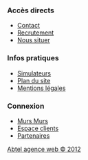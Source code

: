 <div class="BlocFooter">
	<h3>Accès directs</h3>
	<ul>
		<li><a href="/Contact">Contact</a></li>
		<li><a href="/Recrutement">Recrutement</a></li>
		<li><a href="/Nous_situer">Nous situer</a></li>
	</ul>
</div>
<div class="BlocFooter">
	<h3>Infos pratiques</h3>
	<ul>
		<li><a href="/Simulateurs">Simulateurs</a></li>
		<li><a href="/_Plan-du-site">Plan du site</a></li>
		<li><a href="/mentions-legales">Mentions légales</a></li>
	</ul>
</div>
<div class="BlocFooter">
	<h3>Connexion</h3>
	<ul>
		<li><a href="http://intranet.pragma-immobilier.com/" target="_blank">Murs Murs</a></li>
		<li><a href="/Espace-Client">Espace clients</a></li>
		<li><a href="/Partenaires">Partenaires</a></li>
	</ul>
</div>
<a id="LogoSogeprom" href="http://www.sogeprom.fr" target="_blank"></a>
<div id="LogoNF"></div>
<a id="ContactFooter" href="/Contact"></a>
<a id="AAW" href="http://agence-web.abtel.fr" target="_blank">Abtel agence web &copy; 2012</a>